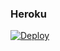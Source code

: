 ### Heroku
[![Deploy](https://www.herokucdn.com/deploy/button.svg)](https://heroku.com/deploy?template=https://github.com/Hilocv/mainusceelebe) 
